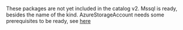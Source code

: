 These packages are not yet included in the catalog v2.
Mssql is ready, besides the name of the kind.
AzureStorageAccount needs some prerequisites to be ready, see [here](../README.md#further-improvements)
